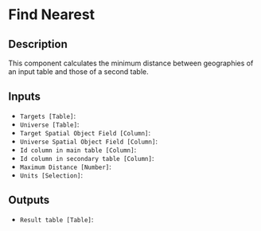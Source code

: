 
# Find Nearest
## Description

 This component calculates the minimum distance between geographies of an input table and those of a second table.
 
## Inputs
* `Targets [Table]`: 
* `Universe [Table]`: 
* `Target Spatial Object Field [Column]`: 
* `Universe Spatial Object Field [Column]`: 
* `Id column in main table [Column]`: 
* `Id column in secondary table [Column]`: 
* `Maximum Distance [Number]`: 
* `Units [Selection]`: 

## Outputs
* `Result table [Table]`: 
